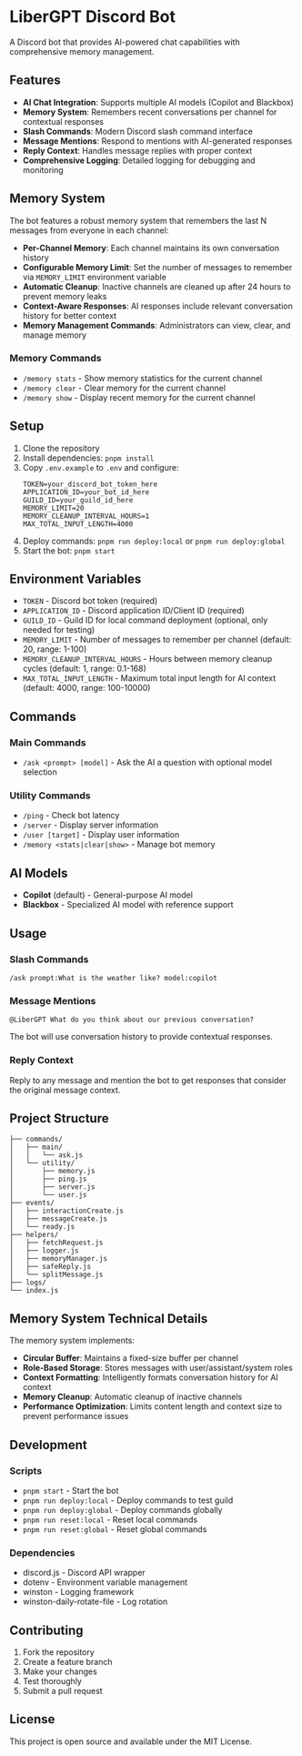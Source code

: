 # LiberGPT Discord Bot

A Discord bot that provides AI-powered chat capabilities with comprehensive memory management.

## Features

- **AI Chat Integration**: Supports multiple AI models (Copilot and Blackbox)
- **Memory System**: Remembers recent conversations per channel for contextual responses
- **Slash Commands**: Modern Discord slash command interface
- **Message Mentions**: Respond to mentions with AI-generated responses
- **Reply Context**: Handles message replies with proper context
- **Comprehensive Logging**: Detailed logging for debugging and monitoring

## Memory System

The bot features a robust memory system that remembers the last N messages from everyone in each channel:

- **Per-Channel Memory**: Each channel maintains its own conversation history
- **Configurable Memory Limit**: Set the number of messages to remember via `MEMORY_LIMIT` environment variable
- **Automatic Cleanup**: Inactive channels are cleaned up after 24 hours to prevent memory leaks
- **Context-Aware Responses**: AI responses include relevant conversation history for better context
- **Memory Management Commands**: Administrators can view, clear, and manage memory

### Memory Commands

- `/memory stats` - Show memory statistics for the current channel
- `/memory clear` - Clear memory for the current channel
- `/memory show` - Display recent memory for the current channel

## Setup

1. Clone the repository
2. Install dependencies: `pnpm install`
3. Copy `.env.example` to `.env` and configure:
   ```
   TOKEN=your_discord_bot_token_here
   APPLICATION_ID=your_bot_id_here
   GUILD_ID=your_guild_id_here
   MEMORY_LIMIT=20
   MEMORY_CLEANUP_INTERVAL_HOURS=1
   MAX_TOTAL_INPUT_LENGTH=4000
   ```
4. Deploy commands: `pnpm run deploy:local` or `pnpm run deploy:global`
5. Start the bot: `pnpm start`

## Environment Variables

- `TOKEN` - Discord bot token (required)
- `APPLICATION_ID` - Discord application ID/Client ID (required)
- `GUILD_ID` - Guild ID for local command deployment (optional, only needed for testing)
- `MEMORY_LIMIT` - Number of messages to remember per channel (default: 20, range: 1-100)
- `MEMORY_CLEANUP_INTERVAL_HOURS` - Hours between memory cleanup cycles (default: 1, range: 0.1-168)
- `MAX_TOTAL_INPUT_LENGTH` - Maximum total input length for AI context (default: 4000, range: 100-10000)

## Commands

### Main Commands
- `/ask <prompt> [model]` - Ask the AI a question with optional model selection

### Utility Commands
- `/ping` - Check bot latency
- `/server` - Display server information
- `/user [target]` - Display user information
- `/memory <stats|clear|show>` - Manage bot memory

## AI Models

- **Copilot** (default) - General-purpose AI model
- **Blackbox** - Specialized AI model with reference support

## Usage

### Slash Commands
```
/ask prompt:What is the weather like? model:copilot
```

### Message Mentions
```
@LiberGPT What do you think about our previous conversation?
```

The bot will use conversation history to provide contextual responses.

### Reply Context
Reply to any message and mention the bot to get responses that consider the original message context.

## Project Structure

```
├── commands/
│   ├── main/
│   │   └── ask.js
│   └── utility/
│       ├── memory.js
│       ├── ping.js
│       ├── server.js
│       └── user.js
├── events/
│   ├── interactionCreate.js
│   ├── messageCreate.js
│   └── ready.js
├── helpers/
│   ├── fetchRequest.js
│   ├── logger.js
│   ├── memoryManager.js
│   ├── safeReply.js
│   └── splitMessage.js
├── logs/
└── index.js
```

## Memory System Technical Details

The memory system implements:
- **Circular Buffer**: Maintains a fixed-size buffer per channel
- **Role-Based Storage**: Stores messages with user/assistant/system roles
- **Context Formatting**: Intelligently formats conversation history for AI context
- **Memory Cleanup**: Automatic cleanup of inactive channels
- **Performance Optimization**: Limits content length and context size to prevent performance issues

## Development

### Scripts
- `pnpm start` - Start the bot
- `pnpm run deploy:local` - Deploy commands to test guild
- `pnpm run deploy:global` - Deploy commands globally
- `pnpm run reset:local` - Reset local commands
- `pnpm run reset:global` - Reset global commands

### Dependencies
- discord.js - Discord API wrapper
- dotenv - Environment variable management
- winston - Logging framework
- winston-daily-rotate-file - Log rotation

## Contributing

1. Fork the repository
2. Create a feature branch
3. Make your changes
4. Test thoroughly
5. Submit a pull request

## License

This project is open source and available under the MIT License.
